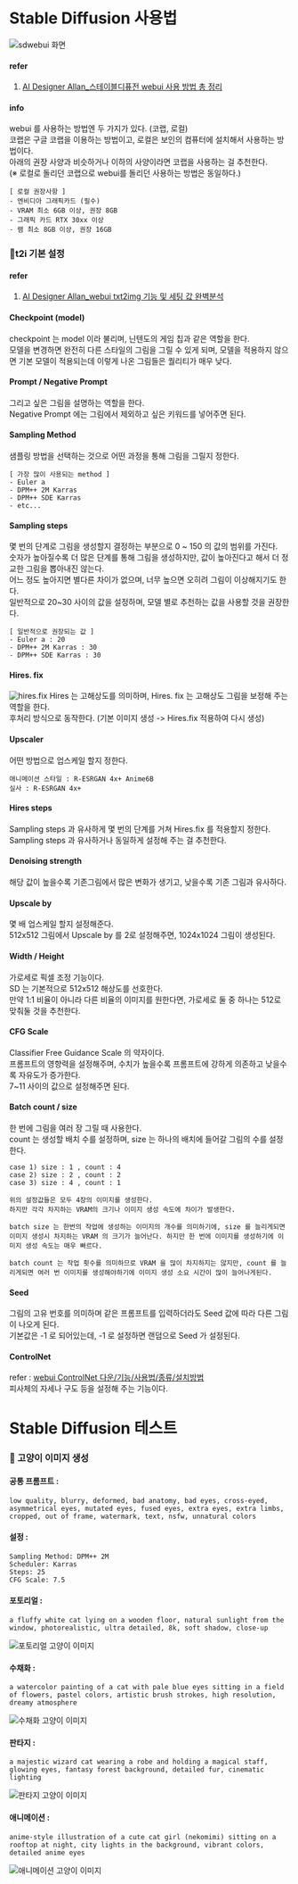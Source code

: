 # Stable Diffusion 사용법

![sdwebui 화면](img/post/250626/sdwebui.png)

#### refer
1. [AI Designer Allan_스테이블디퓨전 webui 사용 방법 총 정리](https://ai-designer-allan.tistory.com/entry/%EC%8A%A4%ED%85%8C%EC%9D%B4%EB%B8%94%EB%94%94%ED%93%A8%EC%A0%84-webui-%EC%82%AC%EC%9A%A9-%EB%B0%A9%EB%B2%95-%EC%B4%9D-%EC%A0%95%EB%A6%AC)

#### info
webui 를 사용하는 방법엔 두 가지가 있다. (코랩, 로컬)</br>
코랩은 구글 코랩을 이용하는 방법이고, 로컬은 보인의 컴퓨터에 설치해서 사용하는 방법이다.</br>
아래의 권장 사양과 비슷하거나 이하의 사양이라면 코랩을 사용하는 걸 추천한다.</br>
(※ 로컬로 돌리던 코랩으로 webui를 돌리던 사용하는 방법은 동일하다.)</br>
```plainText
[ 로컬 권장사항 ]
- 엔비디아 그래픽카드 (필수)
- VRAM 최소 6GB 이상, 권장 8GB
- 그래픽 카드 RTX 30xx 이상
- 램 최소 8GB 이상, 권장 16GB
```

### 📌t2i 기본 설정
#### refer
1. [AI Designer Allan_webui txt2img 기능 및 세팅 값 완벽분석](https://ai-designer-allan.tistory.com/entry/Stable-Diffusion-%EC%8A%A4%ED%85%8C%EC%9D%B4%EB%B8%94-%EB%94%94%ED%93%A8%EC%A0%84-webui-%EA%B8%B0%EB%8A%A5-%EB%B0%8F-%EC%84%B8%ED%8C%85-%EA%B0%92-%EC%95%8C%EC%95%84%EB%B3%B4%EA%B8%B0-txt2img)

#### Checkpoint (model)
checkpoint 는 model 이라 불리며, 닌텐도의 게임 칩과 같은 역할을 한다.</br>
모델을 변경하면 완전히 다른 스타일의 그림을 그릴 수 있게 되며, 모델을 적용하지 않으면 기본 모델이 적용되는데 이렇게 나온 그림들은 퀄리티가 매우 낮다.</br>

#### Prompt / Negative Prompt
그리고 싶은 그림을 설명하는 역할을 한다.</br>
Negative Prompt 에는 그림에서 제외하고 싶은 키워드를 넣어주면 된다.</br>

#### Sampling Method
샘플링 방법을 선택하는 것으로 어떤 과정을 통해 그림을 그릴지 정한다.</br>
```plainText
[ 가장 많이 사용되는 method ]
- Euler a
- DPM++ 2M Karras
- DPM++ SDE Karras
- etc...
```

#### Sampling steps
몇 번의 단계로 그림을 생성할지 결정하는 부분으로 0 ~ 150 의 값의 범위를 가진다.</br>
숫자가 높아질수록 더 많은 단계를 통해 그림을 생성하지만, 값이 높아진다고 해서 더 정교한 그림을 뽑아내진 않는다.</br>
어느 정도 높아지면 별다른 차이가 없으며, 너무 높으면 오히려 그림이 이상해지기도 한다.</br>
일반적으로 20~30 사이의 값을 설정하며, 모델 별로 추천하는 값을 사용할 것을 권장한다.</br>
```plainText
[ 일반적으로 권장되는 값 ]
- Euler a : 20
- DPM++ 2M Karras : 30 
- DPM++ SDE Karras : 30
```

#### Hires. fix
![hires.fix](img/post/250626/hires-fix.png)
Hires 는 고해상도를 의미하며, Hires. fix 는 고해상도 그림을 보정해 주는 역할을 한다.</br>
후처리 방식으로 동작한다. (기본 이미지 생성 -> Hires.fix 적용하여 다시 생성)</br>

#### Upscaler
어떤 방법으로 업스케일 할지 정한다.</br>
```plainText
애니메이션 스타일 : R-ESRGAN 4x+ Anime6B
실사 : R-ESRGAN 4x+
```

#### Hires steps
Sampling steps 과 유사하게 몇 번의 단계를 거쳐 Hires.fix 를 적용할지 정한다.</br>
Sampling steps 과 유사하거나 동일하게 설정해 주는 걸 추천한다.</br>

#### Denoising strength
해당 값이 높을수록 기존그림에서 많은 변화가 생기고, 낮을수록 기존 그림과 유사하다.</br>

#### Upscale by
몇 배 업스케일 할지 설정해준다.</br>
512x512 그림에서 Upscale by 를 2로 설정해주면, 1024x1024 그림이 생성된다.</br>

#### Width / Height
가로세로 픽셀 조정 기능이다.</br>
SD 는 기본적으로 512x512 해상도를 선호한다.</br>
만약 1:1 비율이 아니라 다른 비율의 이미지를 원한다면, 가로세로 둘 중 하나는 512로 맞춰둘 것을 추천한다.</br>

#### CFG Scale
Classifier Free Guidance Scale 의 약자이다.</br>
프롬프트의 영향력을 설정해주며, 수치가 높을수록 프롬프트에 강하게 의존하고 낮을수록 자유도가 증가한다.</br>
7~11 사이의 값으로 설정해주면 된다.</br>

#### Batch count / size
한 번에 그림을 여러 장 그릴 때 사용한다.</br>
count 는 생성할 배치 수를 설정하며, size 는 하나의 배치에 들어갈 그림의 수를 설정한다.</br>
```plainText
case 1) size : 1 , count : 4
case 2) size : 2 , count : 2
case 3) size : 4 , count : 1

위의 설정값들은 모두 4장의 이미지를 생성한다.
하지만 각각 차지하는 VRAM의 크기나 이미지 생성 속도에 차이가 발생한다.

batch size 는 한번의 작업에 생성하는 이미지의 개수를 의미하기에, size 를 늘리게되면 이미지 생성시 차지하는 VRAM 의 크기가 늘어난다. 하지만 한 번에 이미지를 생성하기에 이미지 생성 속도는 매우 빠르다.

batch count 는 작업 횟수를 의미하므로 VRAM 을 많이 차지하지는 않지만, count 를 늘리게되면 여러 번 이미지를 생성해야하기에 이미지 생성 소요 시간이 많이 늘어나게된다.
```

#### Seed
그림의 고유 번호를 의미하며 같은 프롬프트를 입력하더라도 Seed 값에 따라 다른 그림이 나오게 된다.</br>
기본값은 -1 로 되어있는데, -1 로 설정하면 랜덤으로 Seed 가 설정된다.</br>

#### ControlNet
refer : [webui ControlNet 다운/기능/사용법/종류/설치방법](https://ai-designer-allan.tistory.com/entry/webui-ControlNet%EC%BB%A8%ED%8A%B8%EB%A1%A4%EB%84%B7-%EB%8B%A4%EC%9A%B4%EA%B8%B0%EB%8A%A5%EC%82%AC%EC%9A%A9%EB%B0%A9%EB%B2%95%EC%A2%85%EB%A5%98%EC%84%A4%EC%B9%98%EB%B0%A9%EB%B2%95)</br>
피사체의 자세나 구도 등을 설정해 주는 기능이다.</br>

# Stable Diffusion 테스트

### 📌 고양이 이미지 생성

#### 공통 프롬프트 :</br>
```plainText
low quality, blurry, deformed, bad anatomy, bad eyes, cross-eyed, asymmetrical eyes, mutated eyes, fused eyes, extra eyes, extra limbs, cropped, out of frame, watermark, text, nsfw, unnatural colors
```
#### 설정 :</br>
```plainText
Sampling Method: DPM++ 2M
Scheduler: Karras
Steps: 25
CFG Scale: 7.5 
```
#### 포토리얼 :</br>
```plainText
a fluffy white cat lying on a wooden floor, natural sunlight from the window, photorealistic, ultra detailed, 8k, soft shadow, close-up
```
![포토리얼 고양이 이미지](img/post/250626/realCat.png)
#### 수채화 :</br>
```plainText
a watercolor painting of a cat with pale blue eyes sitting in a field of flowers, pastel colors, artistic brush strokes, high resolution, dreamy atmosphere
```
![수채화 고양이 이미지](img/post/250626/waterCat.png)
#### 판타지 :</br>
```plainText
a majestic wizard cat wearing a robe and holding a magical staff, glowing eyes, fantasy forest background, detailed fur, cinematic lighting
```
![판타지 고양이 이미지](img/post/250626/phantasyCat.png)
#### 애니메이션 :</br>
```plainText
anime-style illustration of a cute cat girl (nekomimi) sitting on a rooftop at night, city lights in the background, vibrant colors, detailed anime eyes
```
![애니메이션 고양이 이미지](img/post/250626/animCat.png)